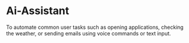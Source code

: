 # Ai-Assistant
To automate common user tasks such as opening applications, checking the weather, or sending emails using voice commands or text input.
